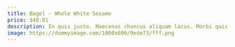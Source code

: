 ```yaml
---
title: Bagel - Whole White Sesame
price: $48.81
description: In quis justo. Maecenas rhoncus aliquam lacus. Morbi quis tortor id nulla ultrices aliquet.
image: https://dummyimage.com/1000x600/9ede73/fff.png
---
```

